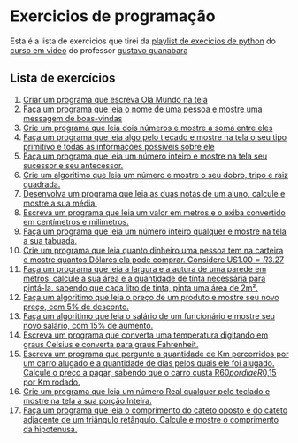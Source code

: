 # Exercicios de programação

Esta é a lista de exercicios que tirei da [playlist de execicios de python](https://youtube.com/playlist?list=PLHz_AreHm4dm6wYOIW20Nyg12TAjmMGT-)
do [curso em video](https://www.cursoemvideo.com) do professor [gustavo guanabara](https://github.com/gustavoguanabara)

## Lista de exercícios

001. [Criar um programa que escreva Olá Mundo na tela][001]
002. [Faça um programa que leia o nome de uma pessoa e mostre uma messagem de boas-vindas][002]
003. [Crie um programa que  leia dois números e mostre a soma entre eles][003]
004. [Faça um programa que leia algo pelo tlecado e mostre na tela o seu tipo primitivo e todas as informações possiveis sobre ele][004]
005. [Faça um programa que leia um número inteiro e mostre na tela seu sucessor e seu antecessor.][005]
006. [Crie um algoritimo que leia um número e mostre o seu dobro, tripo e raiz quadrada.][006]
007. [Desenvolva um programa que leia as duas notas de um aluno, calcule e mostre a sua média.][007]
008. [Escreva um programa que leia um valor em metros e o exiba convertido em centímetros e milimetros.][008]
009. [Faça um programa que leia um número inteiro qualquer e mostre na tela a sua tabuada.][009]
010. [Crie um programa que leia quanto dinheiro uma pessoa tem na carteira e mostre quantos Dólares ela pode comprar. Considere US$1.00 = R$3.27][010]
011. [Faça um programa que leia a largura e a autura de uma parede em metros. calcule a sua área e a quantidade de tinta necessária para pintá-la. sabendo que cada litro de tinta, pinta uma área de 2m².][011]
012. [Faça um algoritimo que leia o preço de um produto e mostre seu novo preço, com 5% de desconto.][012]
013. [Faça um algoritimo que leia o salário de um funcionário e mostre seu novo salário, com 15% de aumento.][013]
014. [Escreva um programa que converta uma temperatura digitando em graus Celsius e converta para graus Fahrenheit.][014]
015. [Escreva um programa que pergunte a quantidade de Km percorridos por um carro alugado e a quantidade de dias pelos quais ele foi alugado. Calcule o preço a pagar, sabendo que o carro custa R$60 por dia e R$0,15 por Km rodado.][015]
016. [Crie um programa que leia um número Real qualquer pelo teclado e mostre na tela a sua porção Inteira.][016]
017. [Faça um programa que leia o comprimento do cateto oposto e do cateto adjacente de um triângulo retângulo. Calcule e mostre o comprimento da hipotenusa.][017]

[001]: ../../tree/pt/001
[002]: ../../tree/pt/002
[003]: ../../tree/pt/003
[004]: ../../tree/pt/004
[005]: ../../tree/pt/005
[006]: ../../tree/pt/006
[007]: ../../tree/pt/007
[008]: ../../tree/pt/008
[009]: ../../tree/pt/009
[010]: ../../tree/pt/010
[011]: ../../tree/pt/011
[012]: ../../tree/pt/012
[013]: ../../tree/pt/013
[014]: ../../tree/pt/014
[015]: ../../tree/pt/015
[016]: ../../tree/pt/016
[017]: ../../tree/pt/017
[018]: ../../tree/pt/018
[019]: ../../tree/pt/019
[020]: ../../tree/pt/020
[021]: ../../tree/pt/021
[022]: ../../tree/pt/022
[023]: ../../tree/pt/023
[024]: ../../tree/pt/024
[025]: ../../tree/pt/025
[026]: ../../tree/pt/026
[027]: ../../tree/pt/027
[028]: ../../tree/pt/028
[029]: ../../tree/pt/029
[030]: ../../tree/pt/030
[031]: ../../tree/pt/031
[032]: ../../tree/pt/032
[033]: ../../tree/pt/033
[034]: ../../tree/pt/034
[035]: ../../tree/pt/035
[036]: ../../tree/pt/036
[037]: ../../tree/pt/037
[038]: ../../tree/pt/038
[039]: ../../tree/pt/039
[040]: ../../tree/pt/040
[041]: ../../tree/pt/041
[042]: ../../tree/pt/042
[043]: ../../tree/pt/043
[044]: ../../tree/pt/044
[045]: ../../tree/pt/045
[046]: ../../tree/pt/046
[047]: ../../tree/pt/047
[048]: ../../tree/pt/048
[049]: ../../tree/pt/049
[050]: ../../tree/pt/050
[051]: ../../tree/pt/051
[052]: ../../tree/pt/052
[053]: ../../tree/pt/053
[054]: ../../tree/pt/054
[055]: ../../tree/pt/055
[056]: ../../tree/pt/056
[057]: ../../tree/pt/057
[058]: ../../tree/pt/058
[059]: ../../tree/pt/059
[060]: ../../tree/pt/060
[061]: ../../tree/pt/061
[062]: ../../tree/pt/062
[063]: ../../tree/pt/063
[064]: ../../tree/pt/064
[065]: ../../tree/pt/065
[066]: ../../tree/pt/066
[067]: ../../tree/pt/067
[068]: ../../tree/pt/068
[069]: ../../tree/pt/069
[070]: ../../tree/pt/070
[071]: ../../tree/pt/071
[072]: ../../tree/pt/072
[073]: ../../tree/pt/073
[074]: ../../tree/pt/074
[075]: ../../tree/pt/075
[076]: ../../tree/pt/076
[077]: ../../tree/pt/077
[078]: ../../tree/pt/078
[079]: ../../tree/pt/079
[080]: ../../tree/pt/080
[081]: ../../tree/pt/081
[082]: ../../tree/pt/082
[083]: ../../tree/pt/083
[084]: ../../tree/pt/084
[085]: ../../tree/pt/085
[086]: ../../tree/pt/086
[087]: ../../tree/pt/087
[088]: ../../tree/pt/088
[089]: ../../tree/pt/089
[090]: ../../tree/pt/090
[091]: ../../tree/pt/091
[092]: ../../tree/pt/092
[093]: ../../tree/pt/093
[094]: ../../tree/pt/094
[095]: ../../tree/pt/095
[096]: ../../tree/pt/096
[097]: ../../tree/pt/097
[098]: ../../tree/pt/098
[099]: ../../tree/pt/099
[100]: ../../tree/pt/100
[101]: ../../tree/pt/101
[102]: ../../tree/pt/102
[103]: ../../tree/pt/103
